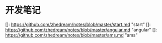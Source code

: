 # 开发笔记

[]: https://github.com/zhedream/notes/blob/master/start.md	"start"
[]: https://github.com/zhedream/notes/blob/master/angular.md	"angular"
[]: https://github.com/zhedream/notes/blob/master/ams.md	"ams"


